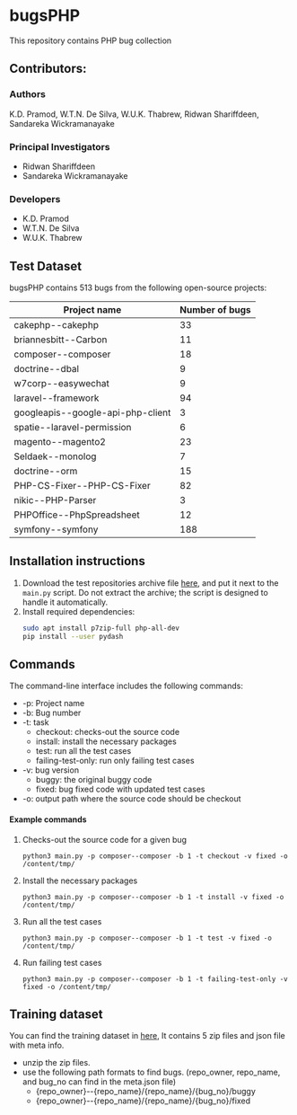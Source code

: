 # bugsPHP

This repository contains PHP bug collection

## Contributors:
### Authors
K.D. Pramod, W.T.N. De Silva, W.U.K. Thabrew, Ridwan Shariffdeen, Sandareka Wickramanayake

### Principal Investigators
* Ridwan Shariffdeen
* Sandareka Wickramanayake

### Developers
* K.D. Pramod
* W.T.N. De Silva
* W.U.K. Thabrew


Test Dataset
---------------
bugsPHP contains 513 bugs from the following open-source projects:

| **Project name**                  | **Number of bugs** |
|-----------------------------------|--------------------|
| cakephp--cakephp                  |                 33 |
| briannesbitt--Carbon              |                 11 |
| composer--composer                |                 18 |
| doctrine--dbal                    |                  9 |
| w7corp--easywechat                |                  9 |
| laravel--framework                |                 94 |
| googleapis--google-api-php-client |                  3 |
| spatie--laravel-permission        |                  6 |
| magento--magento2                 |                 23 |
| Seldaek--monolog                  |                  7 |
| doctrine--orm                     |                 15 |
| PHP-CS-Fixer--PHP-CS-Fixer        |                 82 |
| nikic--PHP-Parser                 |                  3 |
| PHPOffice--PhpSpreadsheet         |                 12 |
| symfony--symfony                  |                188 |

## Installation instructions

1. Download the test repositories archive file [here](https://drive.google.com/file/d/1Y3BAH-kXcmYp9pGOSJ6AxkQu_3YhLyo1/view?usp=sharing), and put it next to the `main.py` script. Do not extract the archive; the script is designed to handle it automatically.
2. Install required dependencies:
   ```bash
   sudo apt install p7zip-full php-all-dev
   pip install --user pydash
   ```

## Commands

The command-line interface includes the following commands:

* -p: Project name
* -b: Bug number
* -t: task
    * checkout: checks-out the source code
    * install: install the necessary packages
    * test: run all the test cases
    * failing-test-only: run only failing test cases
* -v: bug version
    * buggy: the original buggy code
    * fixed: bug fixed code with updated test cases
* -o: output path where the source code should be checkout

#### Example commands

1. Checks-out the source code for a given bug
   ```
   python3 main.py -p composer--composer -b 1 -t checkout -v fixed -o /content/tmp/
   ```
2. Install the necessary packages
   ```
   python3 main.py -p composer--composer -b 1 -t install -v fixed -o /content/tmp/
   ```
3. Run all the test cases
   ```
   python3 main.py -p composer--composer -b 1 -t test -v fixed -o /content/tmp/
   ```
4. Run failing test cases
   ```
   python3 main.py -p composer--composer -b 1 -t failing-test-only -v fixed -o /content/tmp/
   ```

Training dataset
---------------

You can find the training dataset in [here](https://drive.google.com/drive/folders/175U3QoG69T8gSnoyOFA0IgK-Ye93kL_X?usp=sharing), It contains 5 zip files and json file with meta info.
 * unzip the zip files. 
 * use the following path formats to find bugs. (repo_owner, repo_name, and bug_no can find in the meta.json file)
   * {repo_owner}--{repo_name}/{repo_name}/{bug_no}/buggy
   * {repo_owner}--{repo_name}/{repo_name}/{bug_no}/fixed
  
